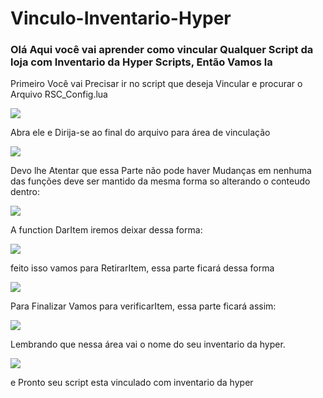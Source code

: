 # Vinculo-Inventario-Hyper
<h3>Olá Aqui você vai aprender como vincular Qualquer Script da loja com Inventario da Hyper Scripts, Então Vamos la</h3>

Primeiro Você vai Precisar ir no script que deseja Vincular e procurar o Arquivo RSC_Config.lua

<img src='https://i.imgur.com/F93ul6S.png'>

Abra ele e Dirija-se ao final do arquivo para área de vinculação

<img src='https://i.imgur.com/W6m9833.png'>

Devo lhe Atentar que essa Parte não pode haver Mudanças em nenhuma das funções deve ser mantido da mesma forma so alterando o conteudo dentro:

<img src='https://i.imgur.com/AWQ1yTy.png'>

A function DarItem iremos deixar dessa forma:

<img src='https://i.imgur.com/zwZ5OYq.png'>

feito isso vamos para RetirarItem, essa parte ficará dessa forma

<img src='https://i.imgur.com/wLosG6e.png'>

Para Finalizar Vamos para verificarItem, essa parte ficará assim:

<img src='https://i.imgur.com/HcljH2p.png'>

Lembrando que nessa área vai o nome do seu inventario da hyper.

<img src='https://i.imgur.com/oMEYM3y.png'>

e Pronto seu script esta vinculado com inventario da hyper
